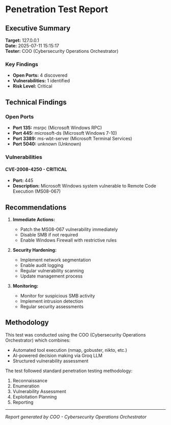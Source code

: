 # Penetration Test Report

## Executive Summary

**Target:** 127.0.0.1  
**Date:** 2025-07-11 15:15:17  
**Tester:** COO (Cybersecurity Operations Orchestrator)  

### Key Findings
- **Open Ports:** 4 discovered
- **Vulnerabilities:** 1 identified
- **Risk Level:** Critical

## Technical Findings

### Open Ports
- **Port 135:** msrpc (Microsoft Windows RPC)
- **Port 445:** microsoft-ds (Microsoft Windows 7-10)
- **Port 3389:** ms-wbt-server (Microsoft Terminal Services)
- **Port 5040:** unknown (Unknown)

### Vulnerabilities

#### CVE-2008-4250 - CRITICAL
- **Port:** 445
- **Description:** Microsoft Windows system vulnerable to Remote Code Execution (MS08-067)

## Recommendations

1. **Immediate Actions:**
   - Patch the MS08-067 vulnerability immediately
   - Disable SMB if not required
   - Enable Windows Firewall with restrictive rules

2. **Security Hardening:**
   - Implement network segmentation
   - Enable audit logging
   - Regular vulnerability scanning
   - Update management process

3. **Monitoring:**
   - Monitor for suspicious SMB activity
   - Implement intrusion detection
   - Regular security assessments

## Methodology

This test was conducted using the COO (Cybersecurity Operations Orchestrator) which combines:
- Automated tool execution (nmap, gobuster, nikto, etc.)
- AI-powered decision making via Groq LLM
- Structured vulnerability assessment

The test followed standard penetration testing methodology:
1. Reconnaissance
2. Enumeration
3. Vulnerability Assessment
4. Exploitation Planning
5. Reporting

---
*Report generated by COO - Cybersecurity Operations Orchestrator*
